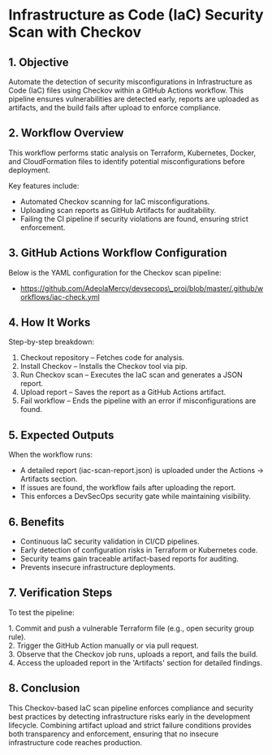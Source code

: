 # **Infrastructure as Code (IaC) Security Scan with Checkov**

## **1\. Objective**

Automate the detection of security misconfigurations in Infrastructure as Code (IaC) files using Checkov within a GitHub Actions workflow. This pipeline ensures vulnerabilities are detected early, reports are uploaded as artifacts, and the build fails after upload to enforce compliance.

## **2\. Workflow Overview**

This workflow performs static analysis on Terraform, Kubernetes, Docker, and CloudFormation files to identify potential misconfigurations before deployment.

Key features include:

* Automated Checkov scanning for IaC misconfigurations.  
* Uploading scan reports as GitHub Artifacts for auditability.  
* Failing the CI pipeline if security violations are found, ensuring strict enforcement.

## **3\. GitHub Actions Workflow Configuration**

Below is the YAML configuration for the Checkov scan pipeline:

* https://github.com/AdeolaMercy/devsecops\_proj/blob/master/.github/workflows/iac-check.yml

## **4\. How It Works**

Step-by-step breakdown:

1. Checkout repository – Fetches code for analysis.  
2. Install Checkov – Installs the Checkov tool via pip.  
3. Run Checkov scan – Executes the IaC scan and generates a JSON report.  
4. Upload report – Saves the report as a GitHub Actions artifact.  
5. Fail workflow – Ends the pipeline with an error if misconfigurations are found.

## **5\. Expected Outputs**

When the workflow runs:

* A detailed report (iac-scan-report.json) is uploaded under the Actions → Artifacts section.  
* If issues are found, the workflow fails after uploading the report.  
* This enforces a DevSecOps security gate while maintaining visibility.

## **6\. Benefits**

* Continuous IaC security validation in CI/CD pipelines.  
* Early detection of configuration risks in Terraform or Kubernetes code.  
* Security teams gain traceable artifact-based reports for auditing.  
* Prevents insecure infrastructure deployments.

## **7\. Verification Steps**

To test the pipeline:

1\. Commit and push a vulnerable Terraform file (e.g., open security group rule).  
2\. Trigger the GitHub Action manually or via pull request.  
3\. Observe that the Checkov job runs, uploads a report, and fails the build.  
4\. Access the uploaded report in the 'Artifacts' section for detailed findings.

## **8\. Conclusion**

This Checkov-based IaC scan pipeline enforces compliance and security best practices by detecting infrastructure risks early in the development lifecycle. Combining artifact upload and strict failure conditions provides both transparency and enforcement, ensuring that no insecure infrastructure code reaches production.